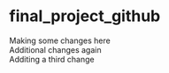 # final_project_github
Making some changes here <br> 
Additional changes again <br>
Additing a third change
